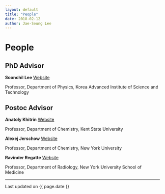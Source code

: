 ```yaml
---
layout: default
title: "People"
date: 2018-02-12
author: Jae-Seung Lee
---
```

# People

## PhD Advisor

**Soonchil Lee** [Website](http://mrm.kaist.ac.kr)

Professor, Department of Physics, Korea Advanced Institute of Science and Technology



## Postoc Advisor

**Anatoly Khitrin** [Website](https://wp.nyu.edu/anatoly_khitrin)

Professor, Department of Chemistry, Kent State University



**Alexej Jerschow** [Website](https://www.nyu.edu/projects/jerschow/)

Professor, Department of Chemistry, New York University



**Ravinder Regatte** [Website](https://www.med.nyu.edu/biosketch/regatr01)

Professor, Department of Radiology, New York University School of Medicine


---
Last updated on {{ page.date }}
